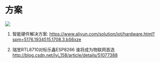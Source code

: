 # 方案

![](TB1289TIVXXXXXHXpXXXXXXXXXX.jpg)

1. 智能硬件解决方案: https://www.aliyun.com/solution/iot/hardware.html?spm=5176.1934515.1708.3.bS6xze

2. 瑞昱RTL8710对标乐鑫ESP8266 谁将成为物联网首选 http://blog.csdn.net/lvj_158/article/details/51077388